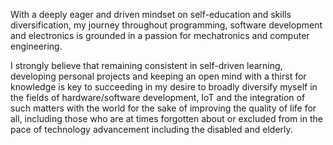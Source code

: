 With a deeply eager and driven mindset on self-education and skills diversification, my journey throughout programming, software development and electronics is grounded in a passion for mechatronics and computer engineering.

I strongly believe that remaining consistent in self-driven learning, developing personal projects and keeping an open mind with a thirst for knowledge is key to succeeding in my desire to broadly diversify myself in the fields of hardware/software development, IoT and the integration of such matters with the world for the sake of improving the quality of life for all, including those who are at times forgotten about or excluded from in the pace of technology advancement including the disabled and elderly.
